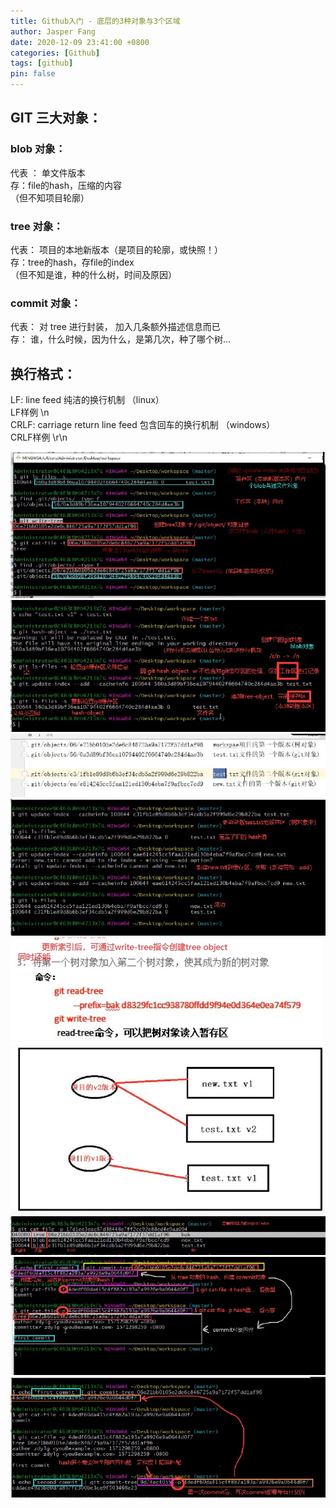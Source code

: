 ```yaml
---
title: Github入门 - 底层的3种对象与3个区域
author: Jasper Fang
date: 2020-12-09 23:41:00 +0800
categories: [Github]
tags: [github]
pin: false
---
```



## GIT 三大对象：
### blob 对象：      
代表 ： 单文件版本   
存：file的hash，压缩的内容   
（但不知项目轮廓）  
### tree 对象：        
代表： 项目的本地新版本（是项目的轮廓，或快照！）    
存：tree的hash，存file的index    
（但不知是谁，种的什么树，时间及原因）  
### commit 对象：   
代表： 对 tree 进行封装， 加入几条额外描述信息而已  
存：   谁，什么时候，因为什么，是第几次，种了哪个树...  


## 换行格式：  
LF:  line feed    纯洁的换行机制 （linux）  
LF样例    \n  
CRLF: carriage return line feed 包含回车的换行机制 （windows）  
CRLF样例   \r\n  

 ![image1](/assets/img/postimage/1.jpg "image1")  
 ![image2](/assets/img/postimage/2.jpg "image2")  
 ![image3](/assets/img/postimage/3.jpg "image3")  
 ![image4](/assets/img/postimage/4.jpg "image4")  
 ![image5](/assets/img/postimage/5.jpg "image5")  
 ![image6](/assets/img/postimage/6.jpg "image6")  
 ![image7](/assets/img/postimage/7.jpg "image7")  
 ![image8](/assets/img/postimage/8.jpg "image8")  
 ![image9](/assets/img/postimage/9.jpg "image9")  
 